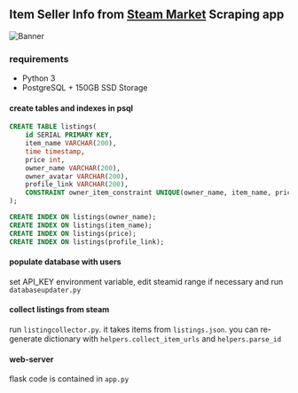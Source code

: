 ## Item Seller Info from [Steam Market](https://steamcommunity.com/market/) Scraping app
![Banner](https://github.com/intellltech/steam-scraping-application/blob/main/figures/a.png)

### requirements
 - Python 3
 - PostgreSQL + 150GB SSD Storage

#### create tables and indexes in psql
```sql
CREATE TABLE listings(
    id SERIAL PRIMARY KEY,
    item_name VARCHAR(200),
    time timestamp,
    price int,
    owner_name VARCHAR(200),
    owner_avatar VARCHAR(200),
    profile_link VARCHAR(200),
    CONSTRAINT owner_item_constraint UNIQUE(owner_name, item_name, price, profile_link)
);

CREATE INDEX ON listings(owner_name);
CREATE INDEX ON listings(item_name);
CREATE INDEX ON listings(price);
CREATE INDEX ON listings(profile_link);
```

#### populate database with users
set API_KEY environment variable, edit steamid range if necessary and run `databaseupdater.py`

#### collect listings from steam
run `listingcollector.py`. it takes items from `listings.json`. you can re-generate dictionary with 
`helpers.collect_item_urls` and `helpers.parse_id`

#### web-server
flask code is contained in `app.py` 

